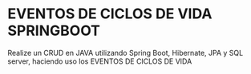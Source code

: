 # EVENTOS DE CICLOS DE VIDA SPRINGBOOT

Realize un CRUD en JAVA utilizando Spring Boot, Hibernate, JPA y SQL server, haciendo uso los EVENTOS DE CICLOS DE VIDA
